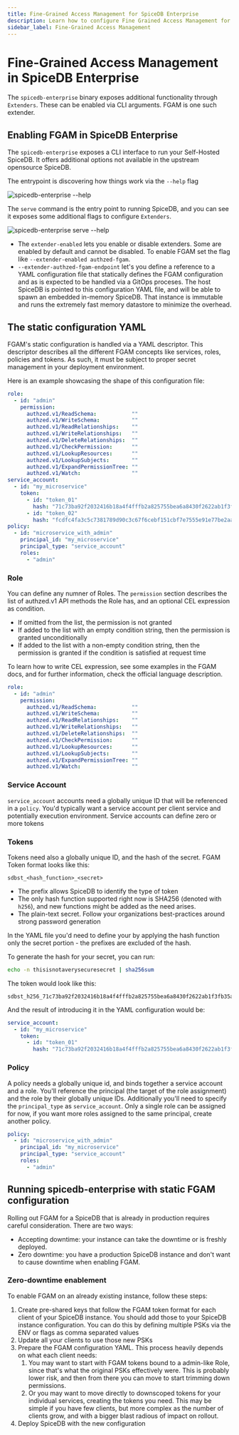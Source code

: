```yaml
---
title: Fine-Grained Access Management for SpiceDB Enterprise
description: Learn how to configure Fine Grained Access Management for SpiceDB Enterprise.
sidebar_label: Fine-Grained Access Management
---
```


# Fine-Grained Access Management in SpiceDB Enterprise

The `spicedb-enterprise` binary exposes additional functionality through `Extenders`. These can be enabled via CLI arguments. FGAM is one such extender.

## Enabling FGAM in SpiceDB Enterprise

The `spicedb-enterprise` exposes a CLI interface to run your Self-Hosted SpiceDB. It offers additional options not available in the upstream opensource SpiceDB.

The entrypoint is discovering how things work via the `--help` flag

![spicedb-enterprise --help](/img/fgam/self-hosted/serve-command.png)

The `serve` command is the entry point to running SpiceDB, and you can see it exposes some additional flags to configure `Extenders`.

![spicedb-enterprise serve --help](/img/fgam/self-hosted/serve-help.png)

- The `extender-enabled` lets you enable or disable extenders. Some are enabled by default and cannot be disabled. To enable FGAM set the flag like `--extender-enabled authzed-fgam`.
- `--extender-authzed-fgam-endpoint` let's you define a reference to a YAML configuration file that statically defines the FGAM configuration and as is expected to be handled via a GitOps proceses. The host SpiceDB is pointed to this configuration YAML file, and will be able to spawn an embedded in-memory SpiceDB. That instance is immutable and runs the extremely fast memory datastore to minimize the overhead.

## The static configuration YAML

FGAM's static configuration is handled via a YAML descriptor. This descriptor describes all the different FGAM concepts like services, roles, policies and tokens. As such, it must be subject to proper secret management in your deployment environment.

Here is an example showcasing the shape of this configuration file:

```yaml
role:
  - id: "admin"
    permission:
      authzed.v1/ReadSchema:           ""
      authzed.v1/WriteSchema:          ""
      authzed.v1/ReadRelationships:    ""
      authzed.v1/WriteRelationships:   ""
      authzed.v1/DeleteRelationships:  ""
      authzed.v1/CheckPermission:      ""
      authzed.v1/LookupResources:      ""
      authzed.v1/LookupSubjects:       ""
      authzed.v1/ExpandPermissionTree: ""
      authzed.v1/Watch:                ""
service_account:
  - id: "my_microservice"
    token:
      - id: "token_01"
        hash: "71c73ba92f2032416b18a4f4fffb2a825755bea6a8430f2622ab1f3fb35a10d0"
      - id: "token_02"
        hash: "fcdfc4fa3c5c7381789d90c3c67f6cebf151cbf7e7555e91e77be2aa3e0a4bdf"
policy:
  - id: "microservice_with_admin"
    principal_id: "my_microservice"
    principal_type: "service_account"
    roles:
      - "admin"
```

### Role

You can define any numner of Roles. The `permission` section describes the list of authzed.v1 API methods the Role has, and an optional CEL expression as condition.

- If omitted from the list, the permission is not granted
- If added to the list with an empty condition string, then the permission is granted unconditionally
- If added to the list with a non-empty condition string, then the permission is granted if the condition is satisfied at request time

To learn how to write CEL expression, see some examples in the FGAM docs, and for further information, check the official language description.

```yaml
role:
  - id: "admin"
    permission:
      authzed.v1/ReadSchema:           ""
      authzed.v1/WriteSchema:          ""
      authzed.v1/ReadRelationships:    ""
      authzed.v1/WriteRelationships:   ""
      authzed.v1/DeleteRelationships:  ""
      authzed.v1/CheckPermission:      ""
      authzed.v1/LookupResources:      ""
      authzed.v1/LookupSubjects:       ""
      authzed.v1/ExpandPermissionTree: ""
      authzed.v1/Watch:                ""
```

### Service Account

`service_account` accounts need a globally unique ID that will be referenced in a `policy`. You'd typically want a service account per client service and potentially execution environment. Service accounts can define zero or more tokens

### Tokens

Tokens need also a globally unique ID, and the hash of the secret. FGAM Token format looks like this:

```
sdbst_<hash_function>_<secret>
```

- The prefix allows SpiceDB to identify the type of token
- The only hash function supported right now is SHA256 (denoted with `h256`), and new functions might be added as the need arises.
- The plain-text secret. Follow your organizations best-practices around strong password generation

In the YAML file you'd need to define your by applying the hash function only the secret portion - the prefixes are excluded of the hash.

To generate the hash for your secret, you can run:

```bash
echo -n thisisnotaverysecuresecret | sha256sum
```

The token would look like this:

```
sdbst_h256_71c73ba92f2032416b18a4f4fffb2a825755bea6a8430f2622ab1f3fb35a10d0
```

And the result of introducing it in the YAML configuration would be:

```yaml
service_account:
  - id: "my_microservice"
    token:
      - id: "token_01"
        hash: "71c73ba92f2032416b18a4f4fffb2a825755bea6a8430f2622ab1f3fb35a10d0"
```

### Policy

A policy needs a globally unique id, and binds together a service account and a role. You'll reference the principal (the target of the role assignment) and the role by their globally unique IDs. Additionally you'll need to specify the `principal_type` as `service_account`. Only a single role can be assigned for now, if you want more roles assigned to the same principal, create another policy.

```yaml
policy:
  - id: "microservice_with_admin"
    principal_id: "my_microservice"
    principal_type: "service_account"
    roles:
      - "admin"
```

## Running spicedb-enterprise with static FGAM configuration

Rolling out FGAM for a SpiceDB that is already in production requires careful consideration. There are two ways:

- Accepting downtime: your instance can take the downtime or is freshly deployed.
- Zero downtime: you have a production SpiceDB instance and don't want to cause downtime when enabling FGAM.

### Zero-downtime enablement

To enable FGAM on an already existing instance, follow these steps:

1. Create pre-shared keys that follow the FGAM token format for each client of your SpiceDB instance. You should add those to your SpiceDB instance configuration. You can do this by defining multiple PSKs via the ENV or flags as comma separated values
2. Update all your clients to use those new PSKs
3. Prepare the FGAM configuration YAML. This process heavily depends on what each client needs:
   1. You may want to start with FGAM tokens bound to a admin-like Role, since that's what the original PSKs effectively were. This is probably lower risk, and then from there you can move to start trimming down permissions.
   2. Or you may want to move directly to downscoped tokens for your individual services, creating the tokens you need. This may be simple if you have few clients, but more complex as the number of clients grow, and with a bigger blast radious of impact on rollout.
4. Deploy SpiceDB with the new configuration
